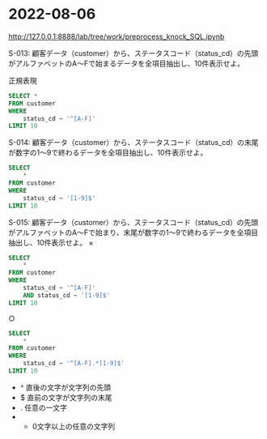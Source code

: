 # 2022-08-06

http://127.0.0.1:8888/lab/tree/work/preprocess_knock_SQL.ipynb

S-013: 顧客データ（customer）から、ステータスコード（status_cd）の先頭がアルファベットのA〜Fで始まるデータを全項目抽出し、10件表示せよ。

正規表現
```sql
SELECT *
FROM customer
WHERE
    status_cd ~ '^[A-F]'
LIMIT 10
```

S-014: 顧客データ（customer）から、ステータスコード（status_cd）の末尾が数字の1〜9で終わるデータを全項目抽出し、10件表示せよ。
```sql
SELECT
    *
FROM customer
WHERE
    status_cd ~ '[1-9]$'
LIMIT 10
```

S-015: 顧客データ（customer）から、ステータスコード（status_cd）の先頭がアルファベットのA〜Fで始まり、末尾が数字の1〜9で終わるデータを全項目抽出し、10件表示せよ。
×
```sql
SELECT
    *
FROM customer
WHERE
    status_cd ~ '^[A-F]'
    AND status_cd ~ '[1-9]$'
LIMIT 10
```

○ 
```sql
SELECT
    *
FROM customer
WHERE
    status_cd ~ '^[A-F].*[1-9]$'
LIMIT 10
```

- ^ 直後の文字が文字列の先頭
- $ 直前の文字が文字列の末尾
- . 任意の一文字
- * 0文字以上の任意の文字列
